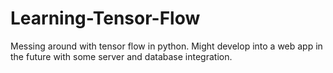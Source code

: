 # Learning-Tensor-Flow
Messing around with tensor flow in python. Might develop into a web app in the future with some server and database integration.
